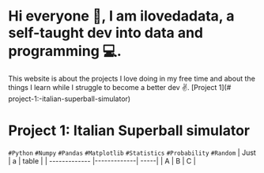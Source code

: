 # Hi everyone 👋, I am ilovedadata, a self-taught dev into data and programming 💻.
This website is about the projects I love doing in my free time and about the things I learn while I struggle to become a better dev ✌️.
[Project 1](# project-1:-italian-superball-simulator)

# Project 1: Italian Superball simulator
`#Python` `#Numpy` `#Pandas` `#Matplotlib` `#Statistics` `#Probability` `#Random` 
| Just        | a           | table  |
| ------------- |-------------| -----|
| A      | B | C |
